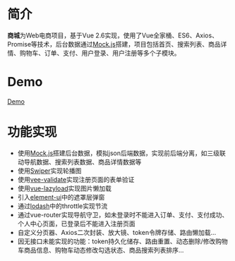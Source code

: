 
# 简介

   **商城**为Web电商项目，基于Vue 2.6实现，使用了Vue全家桶、ES6、Axios、Promise等技术，后台数据通过[Mock.js](https://github.com/nuysoft/Mock)搭建，项目包括首页、搜索列表、商品详情、购物车、订单、支付、用户登录、用户注册等多个子模块。





# Demo
[Demo](https://lklzc1012.github.io/shangcheng/)






# 功能实现
- 使用[Mock.js](https://github.com/nuysoft/Mock)搭建后台数据，模拟json后端数据，实现前后端分离，如三级联动导航数据、搜索列表数据、商品详情数据等
- 使用[Swiper](https://github.com/nolimits4web/Swiper)实现轮播图
- 使用[vee-validate](https://github.com/logaretm/vee-validate)实现注册页面的表单验证
- 使用[vue-lazyload](https://github.com/hilongjw/vue-lazyload)实现图片懒加载
- 引入[element-ui](https://github.com/ElemeFE/element)中的遮罩层弹窗
- 通过[lodash](https://github.com/lodash/lodash)中的throttle实现节流
- 通过vue-router实现导航守卫，如未登录时不能进入订单、支付、支付成功、个人中心页面，已登录后不能进入注册页面
- 自定义分页器、Axios二次封装、放大镜、token令牌存储、路由懒加载...
- 因无接口未能实现的功能：token持久化储存、路由重置、动态删除/修改购物车商品信息、购物车动态修改勾选状态、商品搜索列表排序...
